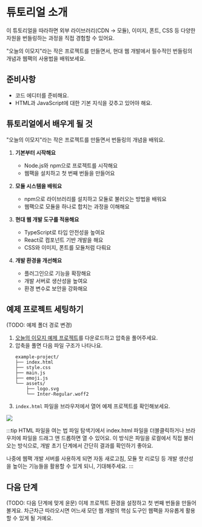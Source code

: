 # 튜토리얼 소개

이 튜토리얼을 따라하면 외부 라이브러리(CDN → 모듈), 이미지, 폰트, CSS 등 다양한 자원을 번들링하는 과정을 직접 경험할 수 있어요. 

"오늘의 이모지"라는 작은 프로젝트를 만들면서, 현대 웹 개발에서 필수적인 번들링의 개념과 웹팩의 사용법을 배워보세요.

## 준비사항
- 코드 에디터를 준비해요.
- HTML과 JavaScript에 대한 기본 지식을 갖추고 있어야 해요.

## 튜토리얼에서 배우게 될 것
"오늘의 이모지"라는 작은 프로젝트를 만들면서 번들링의 개념을 배워요. 

1. **기본부터 시작해요**
   - Node.js와 npm으로 프로젝트를 시작해요
   - 웹팩을 설치하고 첫 번째 번들을 만들어요

2. **모듈 시스템을 배워요**
   - npm으로 라이브러리를 설치하고 모듈로 불러오는 방법을 배워요
   - 웹팩으로 모듈을 하나로 합치는 과정을 이해해요

3. **현대 웹 개발 도구를 적용해요**
   - TypeScript로 타입 안전성을 높여요
   - React로 컴포넌트 기반 개발을 해요
   - CSS와 이미지, 폰트를 모듈처럼 다뤄요

4. **개발 환경을 개선해요**
   - 플러그인으로 기능을 확장해요
   - 개발 서버로 생산성을 높여요
   - 환경 변수로 보안을 강화해요

## 예제 프로젝트 세팅하기
(TODO: 예제 폴더 경로 변경)
1. [오늘의 이모지 예제 프로젝트](https://github.com/toss/frontend-fundamentals/blob/main/public/files/bundling-example.zip)를 다운로드하고 압축을 풀어주세요.
2. 압축을 풀면 다음 파일 구조가 나타나요.
   ```
   example-project/
   ├── index.html
   ├── style.css
   ├── main.js
   ├── emoji.js
   └── assets/
       ├── logo.svg
       └── Inter-Regular.woff2
   ```
3. `index.html` 파일을 브라우저에서 열어 예제 프로젝트를 확인해보세요.

![](/images/emoji-of-the-day.png)

:::tip HTML 파일을 여는 법
파일 탐색기에서 index.html 파일을 더블클릭하거나 브라우저에 파일을 드래그 앤 드롭하면 열 수 있어요. 이 방식은 파일을 로컬에서 직접 불러오는 방식으로, 개발 초기 단계에서 간단히 결과를 확인하기 좋아요.

나중에 웹팩 개발 서버를 사용하게 되면 자동 새로고침, 모듈 핫 리로딩 등 개발 생산성을 높이는 기능들을 활용할 수 있게 되니, 기대해주세요.
:::

## 다음 단계
(TODO: 다음 단계에 맞게 윤문)
이제 프로젝트 환경을 설정하고 첫 번째 번들을 만들어 볼게요. 차근차근 따라오시면 어느새 모던 웹 개발의 핵심 도구인 웹팩을 자유롭게 활용할 수 있게 될 거예요.
